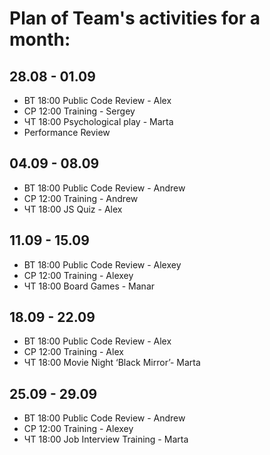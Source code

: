 # Plan of Team's activities for a month:
## 28.08 - 01.09
* ВТ 18:00 Public Code Review - Alex
* СР 12:00 Training - Sergey
* ЧТ 18:00 Psychological play - Marta
* Performance Review

## 04.09 - 08.09
* ВТ 18:00 Public Code Review - Andrew
* СР 12:00 Training - Andrew
* ЧТ 18:00 JS Quiz - Alex


## 11.09 - 15.09
* ВТ 18:00 Public Code Review - Alexey
* СР 12:00 Training - Alexey
* ЧТ 18:00 Board Games - Manar


## 18.09 - 22.09
* ВТ 18:00 Public Code Review - Alex
* СР 12:00 Training - Alex
* ЧТ 18:00 Movie Night ‘Black Mirror’- Marta
 

## 25.09 - 29.09
* ВТ 18:00 Public Code Review - Andrew
* СР 12:00 Training - Alexey
* ЧТ 18:00 Job Interview Training - Marta

